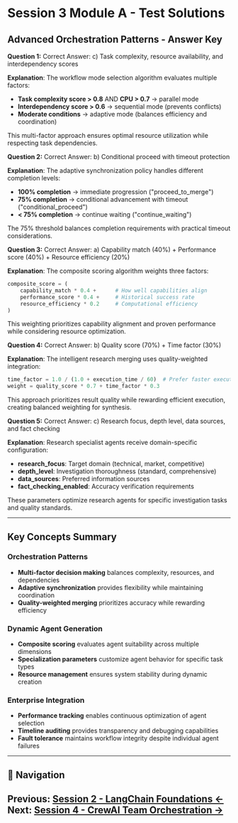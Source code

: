 # Session 3 Module A - Test Solutions

## Advanced Orchestration Patterns - Answer Key

**Question 1:** Correct Answer: c) Task complexity, resource availability, and interdependency scores

**Explanation**: The workflow mode selection algorithm evaluates multiple factors:
- **Task complexity score > 0.8** AND **CPU > 0.7** → parallel mode
- **Interdependency score > 0.6** → sequential mode (prevents conflicts)
- **Moderate conditions** → adaptive mode (balances efficiency and coordination)

This multi-factor approach ensures optimal resource utilization while respecting task dependencies.

**Question 2:** Correct Answer: b) Conditional proceed with timeout protection

**Explanation**: The adaptive synchronization policy handles different completion levels:
- **100% completion** → immediate progression ("proceed_to_merge")
- **75% completion** → conditional advancement with timeout ("conditional_proceed")
- **< 75% completion** → continue waiting ("continue_waiting")

The 75% threshold balances completion requirements with practical timeout considerations.

**Question 3:** Correct Answer: a) Capability match (40%) + Performance score (40%) + Resource efficiency (20%)

**Explanation**: The composite scoring algorithm weights three factors:
```python
composite_score = (
    capability_match * 0.4 +      # How well capabilities align
    performance_score * 0.4 +     # Historical success rate
    resource_efficiency * 0.2     # Computational efficiency
)
```

This weighting prioritizes capability alignment and proven performance while considering resource optimization.

**Question 4:** Correct Answer: b) Quality score (70%) + Time factor (30%)

**Explanation**: The intelligent research merging uses quality-weighted integration:
```python
time_factor = 1.0 / (1.0 + execution_time / 60)  # Prefer faster execution
weight = quality_score * 0.7 + time_factor * 0.3
```

This approach prioritizes result quality while rewarding efficient execution, creating balanced weighting for synthesis.

**Question 5:** Correct Answer: c) Research focus, depth level, data sources, and fact checking

**Explanation**: Research specialist agents receive domain-specific configuration:
- **research_focus**: Target domain (technical, market, competitive)
- **depth_level**: Investigation thoroughness (standard, comprehensive)
- **data_sources**: Preferred information sources
- **fact_checking_enabled**: Accuracy verification requirements

These parameters optimize research agents for specific investigation tasks and quality standards.

---

## Key Concepts Summary

### Orchestration Patterns
- **Multi-factor decision making** balances complexity, resources, and dependencies
- **Adaptive synchronization** provides flexibility while maintaining coordination
- **Quality-weighted merging** prioritizes accuracy while rewarding efficiency

### Dynamic Agent Generation
- **Composite scoring** evaluates agent suitability across multiple dimensions
- **Specialization parameters** customize agent behavior for specific task types
- **Resource management** ensures system stability during dynamic creation

### Enterprise Integration
- **Performance tracking** enables continuous optimization of agent selection
- **Timeline auditing** provides transparency and debugging capabilities
- **Fault tolerance** maintains workflow integrity despite individual agent failures
---

## 🧭 Navigation

**Previous:** [Session 2 - LangChain Foundations ←](Session2_LangChain_Foundations.md)
**Next:** [Session 4 - CrewAI Team Orchestration →](Session4_CrewAI_Team_Orchestration.md)
---
